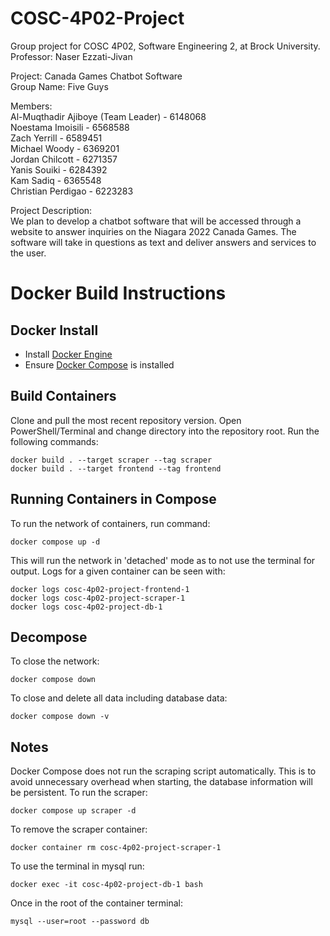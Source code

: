 # COSC-4P02-Project
Group project for COSC 4P02, Software Engineering 2, at Brock University.  
Professor: Naser Ezzati-Jivan

Project: Canada Games Chatbot Software  
Group Name: Five Guys

Members:  
Al-Muqthadir Ajiboye (Team Leader) - 6148068  
Noestama Imoisili - 6568588  
Zach Yerrill - 6589451  
Michael Woody - 6369201  
Jordan Chilcott - 6271357  
Yanis Souiki - 6284392  
Kam Sadiq - 6365548  
Christian Perdigao - 6223283  

Project Description:  
We plan to develop a chatbot software that will be accessed through a website to answer inquiries on the Niagara 2022 Canada Games. The software will take in questions as text and deliver answers and services to the user.  

# Docker Build Instructions
## Docker Install
- Install [Docker Engine](https://docs.docker.com/engine/install/)
- Ensure [Docker Compose](https://docs.docker.com/compose/install/) is installed

## Build Containers
Clone and pull the most recent repository version. Open PowerShell/Terminal and change directory into the repository root. Run the following commands:
```
docker build . --target scraper --tag scraper
docker build . --target frontend --tag frontend
```

## Running Containers in Compose
To run the network of containers, run command:
```
docker compose up -d
```

This will run the network in 'detached' mode as to not use the terminal for output. Logs for a given container can be seen with:
```
docker logs cosc-4p02-project-frontend-1
docker logs cosc-4p02-project-scraper-1
docker logs cosc-4p02-project-db-1
```

## Decompose
To close the network:
```
docker compose down
```

To close and delete all data including database data:
```
docker compose down -v
```

## Notes
Docker Compose does not run the scraping script automatically. This is to avoid unnecessary overhead when starting, the database information will be persistent. To run the scraper:
```
docker compose up scraper -d
```

To remove the scraper container:
```
docker container rm cosc-4p02-project-scraper-1
```

To use the terminal in mysql run:
```
docker exec -it cosc-4p02-project-db-1 bash
```

Once in the root of the container terminal:
```
mysql --user=root --password db
```